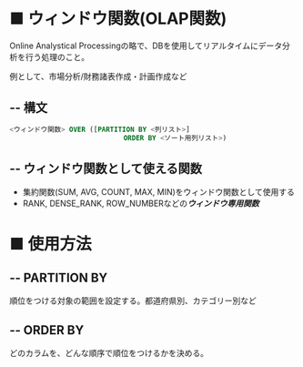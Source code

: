 # ■ ウィンドウ関数(OLAP関数)
Online Analystical Processingの略で、DBを使用してリアルタイムにデータ分析を行う処理のこと。

例として、市場分析/財務諸表作成・計画作成など

## -- 構文  
```sql
<ウィンドウ関数> OVER ([PARTITION BY <列リスト>]
                            ORDER BY <ソート用列リスト>)
```

## -- ウィンドウ関数として使える関数
- 集約関数(SUM, AVG, COUNT, MAX, MIN)をウィンドウ関数として使用する
- RANK, DENSE_RANK, ROW_NUMBERなどの***ウィンドウ専用関数***


# ■ 使用方法
## -- PARTITION BY
順位をつける対象の範囲を設定する。都道府県別、カテゴリー別など

## -- ORDER BY
どのカラムを、どんな順序で順位をつけるかを決める。